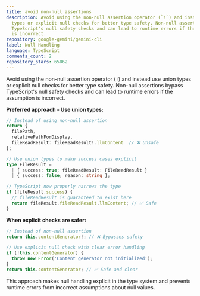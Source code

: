 ```yaml
---
title: avoid non-null assertions
description: Avoid using the non-null assertion operator (`!`) and instead use union
  types or explicit null checks for better type safety. Non-null assertions bypass
  TypeScript's null safety checks and can lead to runtime errors if the assumption
  is incorrect.
repository: google-gemini/gemini-cli
label: Null Handling
language: TypeScript
comments_count: 2
repository_stars: 65062
---
```


Avoid using the non-null assertion operator (`!`) and instead use union types or explicit null checks for better type safety. Non-null assertions bypass TypeScript's null safety checks and can lead to runtime errors if the assumption is incorrect.

**Preferred approach - Use union types:**
```typescript
// Instead of using non-null assertion
return {
  filePath,
  relativePathForDisplay, 
  fileReadResult: fileReadResult!.llmContent  // ❌ Unsafe
};

// Use union types to make success cases explicit
type FileResult = 
  | { success: true; fileReadResult: FileReadResult }
  | { success: false; reason: string };

// TypeScript now properly narrows the type
if (fileResult.success) {
  // fileReadResult is guaranteed to exist here
  return fileResult.fileReadResult.llmContent; // ✅ Safe
}
```

**When explicit checks are safer:**
```typescript
// Instead of non-null assertion
return this.contentGenerator!; // ❌ Bypasses safety

// Use explicit null check with clear error handling
if (!this.contentGenerator) {
  throw new Error('Content generator not initialized');
}
return this.contentGenerator; // ✅ Safe and clear
```

This approach makes null handling explicit in the type system and prevents runtime errors from incorrect assumptions about null values.